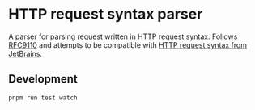 # HTTP request syntax parser

A parser for parsing request written in HTTP request syntax. Follows [RFC9110](https://www.rfc-editor.org/rfc/rfc9110.html) and attempts to be compatible with [HTTP request syntax from JetBrains](https://www.jetbrains.com/help/idea/exploring-http-syntax.html).

## Development

```bash
pnpm run test watch
```
